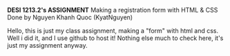 **DESI 1213.2's ASSIGNMENT**
Making a registration form with HTML & CSS
Done by Nguyen Khanh Quoc (KyatNguyen)

Hello, this is just my class assignment, making a "form" with html and css. Well i did it, and I use github to host it!
Nothing else much to check here, it's just my assignment anyway.
